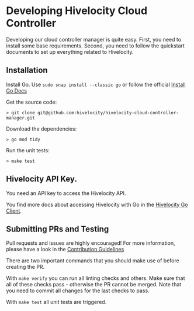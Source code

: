 # Developing Hivelocity Cloud Controller

Developing our cloud controller manager is quite easy. First, you need to install some base requirements. Second, you need to follow the quickstart documents to set up everything related to Hivelocity.

## Installation

Install Go. Use `sudo snap install --classic go` or follow the official [Install Go Docs](https://go.dev/doc/install)

Get the source code:
```
> git clone git@github.com:hivelocity/hivelocity-cloud-controller-manager.git
```

Download the dependencies:
```
> go mod tidy
```

Run the unit tests:
```
> make test
```

## Hivelocity API Key.

You need an API key to access the Hivelocity API.

You find more docs about accessing Hivelocity with Go in the [Hivelocity Go Client](https://github.com/hivelocity/hivelocity-client-go).


## Submitting PRs and Testing

Pull requests and issues are highly encouraged! For more information, please have a look in the [Contribution Guidelines](../../CONTRIBUTING.md)

There are two important commands that you should make use of before creating the PR.

With `make verify` you can run all linting checks and others. Make sure that all of these checks pass - otherwise the PR cannot be merged. Note that you need to commit all changes for the last checks to pass.

With `make test` all unit tests are triggered.
